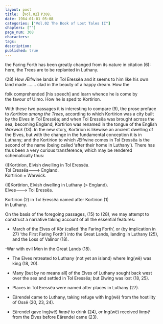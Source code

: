 ```yaml
---
layout: post
title: 【Vol.02】P308.
date: 1984-01-01 05:08
categories: ["Vol.02 The Book of Lost Tales II"]
chapters: [""]
page_num: 308
characters: 
tags: 
description: 
published: true
---
```


<p style="text-indent: 0;">
the Faring Forth has been greatly changed from its nature in citation (6): here, the Trees are to be replanted in Luthany.
</p>

(28) How Ælfwine lands in Tol Eressëa and it seems to him like his own<BR>land made ....... clad in the beauty of a happy dream. How the

folk comprehended [his speech] and learn whence he is come by<BR>the favour of Ulmo. How he is sped to Kortirion.

With these two passages it is interesting to compare (9), the prose preface to <I>Kortirion among the Trees</I>, according to which Kortirion was a city built by the Elves in Tol Eressëa; and when Tol Eressëa was brought across the sea, becoming England, Kortirion was renamed in the tongue of the English <I>Warwick</I> (13). In the new story, Kortirion is likewise an ancient dwelling of the Elves, but with the change in the fundamental conception it is in Luthany; and the Kortirion to which Ælfwine comes in Tol Eressëa is the second of the name (being called ‘after their home in Luthany’). There has thus been a very curious transference, which may be rendered schematically thus:

(I)Kortirion, Elvish dwelling in Tol Eressëa.<BR>Tol Eressëa———> England.<BR>Kortirion = Warwick.

(II)Kortirion, Elvish dwelling in Luthany (> England).<BR>Elves———> Tol Eressëa.

Kortirion (2) in Tol Eressëa named after Kortirion (1)<BR>in Luthany.

On the basis of the foregoing passages, (15) to (28), we may attempt to<BR>construct a narrative taking account of all the essential features:

- March of the Elves of Kôr (called ‘the Faring Forth’, or (by implication in 27) ‘the First Faring Forth’) into the Great Lands, landing in Luthany (25), and the Loss of Valinor (18).

-War with evil Men in the Great Lands (18).

- The Elves retreated to Luthany (not yet an island) where Ing(wë) was king (18, 20).

- Many [but by no means all] of the Elves of Luthany sought back west over the sea and settled in Tol Eressëa; but Elwing was lost (18, 25).

- Places in Tol Eressëa were named after places in Luthany (27).

- Eärendel came to Luthany, taking refuge with Ing(wë) from the hostility of Ossë (20, 23, 24).

- Eärendel gave Ing(wë) <I>limpë</I> to drink (24), <I>or</I> Ing(wë) received <I>limpë</I> from the Elves before Eärendel came (23).

